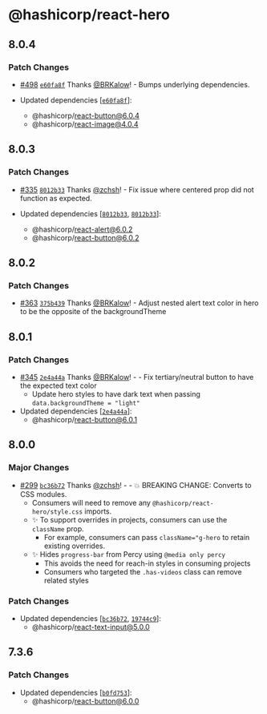 # @hashicorp/react-hero

## 8.0.4

### Patch Changes

- [#498](https://github.com/hashicorp/react-components/pull/498) [`e60fa8f`](https://github.com/hashicorp/react-components/commit/e60fa8f437a98f97f6c0ed396f194192cf5e376e) Thanks [@BRKalow](https://github.com/BRKalow)! - Bumps underlying dependencies.

- Updated dependencies [[`e60fa8f`](https://github.com/hashicorp/react-components/commit/e60fa8f437a98f97f6c0ed396f194192cf5e376e)]:
  - @hashicorp/react-button@6.0.4
  - @hashicorp/react-image@4.0.4

## 8.0.3

### Patch Changes

- [#335](https://github.com/hashicorp/react-components/pull/335) [`8012b33`](https://github.com/hashicorp/react-components/commit/8012b33fa39d62b3227b3ad00e4e0cab683ffead) Thanks [@zchsh](https://github.com/zchsh)! - Fix issue where centered prop did not function as expected.

- Updated dependencies [[`8012b33`](https://github.com/hashicorp/react-components/commit/8012b33fa39d62b3227b3ad00e4e0cab683ffead), [`8012b33`](https://github.com/hashicorp/react-components/commit/8012b33fa39d62b3227b3ad00e4e0cab683ffead)]:
  - @hashicorp/react-alert@6.0.2
  - @hashicorp/react-button@6.0.2

## 8.0.2

### Patch Changes

- [#363](https://github.com/hashicorp/react-components/pull/363) [`375b439`](https://github.com/hashicorp/react-components/commit/375b4394b4bc6fe8e376064f6201e5c6c1cc8e7a) Thanks [@BRKalow](https://github.com/BRKalow)! - Adjust nested alert text color in hero to be the opposite of the backgroundTheme

## 8.0.1

### Patch Changes

- [#345](https://github.com/hashicorp/react-components/pull/345) [`2e4a44a`](https://github.com/hashicorp/react-components/commit/2e4a44a61590fcddf28dd147128d56c058ab4095) Thanks [@BRKalow](https://github.com/BRKalow)! - - Fix tertiary/neutral button to have the expected text color
  - Update hero styles to have dark text when passing `data.backgroundTheme = "light"`
- Updated dependencies [[`2e4a44a`](https://github.com/hashicorp/react-components/commit/2e4a44a61590fcddf28dd147128d56c058ab4095)]:
  - @hashicorp/react-button@6.0.1

## 8.0.0

### Major Changes

- [#299](https://github.com/hashicorp/react-components/pull/299) [`bc36b72`](https://github.com/hashicorp/react-components/commit/bc36b72a74068eeea59359e23d3955fa48043684) Thanks [@zchsh](https://github.com/zchsh)! - - 💥 BREAKING CHANGE: Converts to CSS modules.
  - Consumers will need to remove any `@hashicorp/react-hero/style.css` imports.
  - ✨ To support overrides in projects, consumers can use the `className` prop.
    - For example, consumers can pass `className="g-hero` to retain existing overrides.
  - ✨ Hides `progress-bar` from Percy using `@media only percy`
    - This avoids the need for reach-in styles in consuming projects
    - Consumers who targeted the `.has-videos` class can remove related styles

### Patch Changes

- Updated dependencies [[`bc36b72`](https://github.com/hashicorp/react-components/commit/bc36b72a74068eeea59359e23d3955fa48043684), [`19744c9`](https://github.com/hashicorp/react-components/commit/19744c9638aa4db1ba98abff284538aede5b1326)]:
  - @hashicorp/react-text-input@5.0.0

## 7.3.6

### Patch Changes

- Updated dependencies [[`b0fd753`](https://github.com/hashicorp/react-components/commit/b0fd753d7f9e5c4649424139712d4d2c5ec5ffd9)]:
  - @hashicorp/react-button@6.0.0
